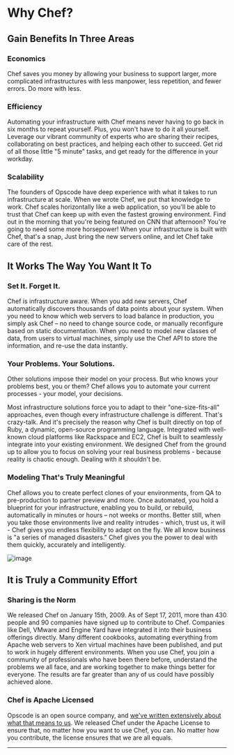 Why Chef?
=========

Gain Benefits In Three Areas
----------------------------

### Economics

Chef saves you money by allowing your business to support larger, more
complicated infrastructures with less manpower, less repetition, and
fewer errors. Do more with less.

### Efficiency

Automating your infrastructure with Chef means never having to go back
in six months to repeat yourself. Plus, you won't have to do it all
yourself. Leverage our vibrant community of experts who are sharing
their recipes, collaborating on best practices, and helping each other
to succeed. Get rid of all those little "5 minute" tasks, and get ready
for the difference in your workday.

### Scalability

The founders of Opscode have deep experience with what it takes to run
infrastructure at scale. When we wrote Chef, we put that knowledge to
work. Chef scales horizontally like a web application, so you'll be able
to trust that Chef can keep up with even the fastest growing
environment. Find out in the morning that you're being featured on CNN
that afternoon? You're going to need some more horsepower! When your
infrastructure is built with Chef, that's a snap, Just bring the new
servers online, and let Chef take care of the rest.

It Works The Way You Want It To
-------------------------------

### Set It. Forget It.

Chef is infrastructure aware. When you add new servers, Chef
automatically discovers thousands of data points about your system. When
you need to know which web servers to load balance in production, you
simply ask Chef – no need to change source code, or manually reconfigure
based on static documentation. When you need to model new classes of
data, from users to virtual machines, simply use the Chef API to store
the information, and re-use the data instantly.

### Your Problems. Your Solutions.

Other solutions impose their model on your process. But who knows your
problems best, you or them? Chef allows you to automate your current
processes - your model, your decisions.

Most infrastructure solutions force you to adapt to their
"one-size-fits-all" approaches, even though every infrastructure
challenge is different. That's crazy-talk. And it's precisely the reason
why Chef is built directly on top of Ruby, a dynamic, open-source
programming language. Integrated with well-known cloud platforms like
Rackspace and EC2, Chef is built to seamlessly integrate into your
existing environment. We designed Chef from the ground up to allow you
to focus on solving your real business problems - because reality is
chaotic enough. Dealing with it shouldn't be.

### Modeling That's Truly Meaningful

Chef allows you to create perfect clones of your environments, from QA
to pre-production to partner preview and more. Once automated, you hold
a blueprint for your infrastructure, enabling you to build, or rebuild,
automatically in minutes or hours – not weeks or months. Better still,
when you take those environments live and reality intrudes - which,
trust us, it will - Chef gives you endless flexibility to adapt on the
fly. We all know business is "a series of managed disasters." Chef gives
you the power to deal with them quickly, accurately and intelligently.

![image](../attachments/7274864/20840565.jpg)

It is Truly a Community Effort
------------------------------

### Sharing is the Norm

We released Chef on January 15th, 2009. As of Sept 17, 2011, more than
430 people and 90 companies have signed up to contribute to Chef.
Companies like Dell, VMware and Engine Yard have integrated it into
their business offerings directly. Many different cookbooks, automating
everything from Apache web servers to Xen virtual machines have been
published, and put to work in hugely different environments. When you
use Chef, you join a community of professionals who have been there
before, understand the problems we all face, and are working together to
make things better for everyone. The results are far greater than any of
us could have possibly achieved alone.

### Chef is Apache Licensed

Opscode is an open source company, and [we've written extensively about
what that means to
us](http://www.opscode.com/blog/2009/08/11/why-we-chose-the-apache-license/).
We released Chef under the Apache License to ensure that, no matter how
you want to use Chef, you can. No matter how you contribute, the license
ensures that we are all equals.

  

* * * * *

  

